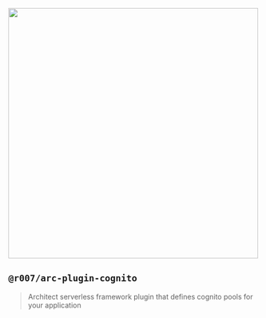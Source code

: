 [<img src="https://assets.arc.codes/architect-logo-500b@2x.png" width=500>](https://www.npmjs.com/package/@architect/architect)

## `@r007/arc-plugin-cognito`

> Architect serverless framework plugin that defines cognito pools for your application

